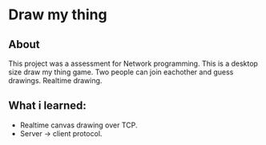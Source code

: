 # Draw my thing
## About
This project was a assessment for Network programming. This is a desktop size draw my thing game. Two people can join eachother and guess drawings. Realtime drawing.
## What i learned:
- Realtime canvas drawing over TCP.
- Server -> client protocol.
